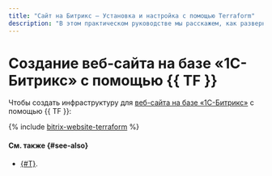 ```yaml
---
title: "Сайт на Битрикс – Установка и настройка с помощью Terraform"
description: "В этом практическом руководстве мы расскажем, как развернуть и настроить сайт на Битрикс (Bitrix) в облаке с помощью Terraform. 1С-Битрикс — это система управления сайтами и веб-проектами от компании 1С-Битрикс. С его помощью вы можете управлять структурой и содержимым вашего сайта, не обладая специальными знаниями программирования и верстки."
---
```


# Создание веб-сайта на базе «1С-Битрикс» с помощью {{ TF }}

Чтобы создать инфраструктуру для [веб-сайта на базе «1С-Битрикс»](index.md) c помощью {{ TF }}:

{% include [bitrix-website-terraform](../../../_tutorials/applied/bitrix-website-terraform.md) %}

#### См. также {#see-also}

* [{#T}](console.md).